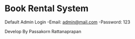# Book Rental System

Default Admin Login
-Email: admin@mail.com
-Password: 123

 Develop By Passakorn Rattanaprapan
